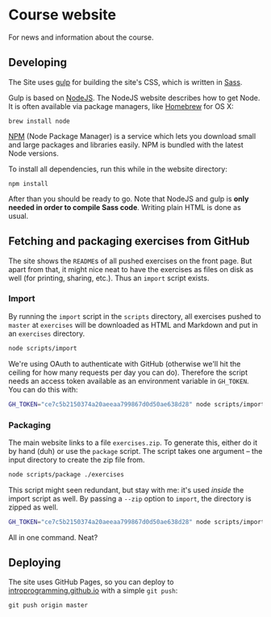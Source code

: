 # Course website

For news and information about the course.

## Developing

The Site uses [gulp](http://gulpjs.com/) for building the site's CSS, which is written in [Sass](http://sass-lang.com/).

Gulp is based on [NodeJS](http://nodejs.org/). The NodeJS website describes how to get Node. It is often available via package managers, like [Homebrew](http://brew.sh/) for OS X:
```
brew install node
```
[NPM](https://www.npmjs.org/) (Node Package Manager) is a service which lets you download small and large packages and libraries easily. NPM is bundled with the latest Node versions.

To install all dependencies, run this while in the website directory:
```
npm install
```
After than you should be ready to go. Note that NodeJS and gulp is **only needed in order to compile Sass code**. Writing plain HTML is done as usual.

## Fetching and packaging exercises from GitHub

The site shows the `README`s of all pushed exercises on the front page. But apart from that, it might nice neat to have the exercises as files on disk as well (for printing, sharing, etc.). Thus an `import` script exists.

### Import

By running the `import` script in the `scripts` directory, all exercises pushed to `master` at `exercises` will be downloaded as HTML and Markdown and put in an `exercises` directory.

```bash
node scripts/import
```

We're using OAuth to authenticate with GitHub (otherwise we'll hit the ceiling for how many requests per day you can do). Therefore the script needs an access token available as an environment variable in `GH_TOKEN`. You can do this with:

```bash
GH_TOKEN="ce7c5b2150374a20aeeaa799867d0d50ae638d28" node scripts/import
```

### Packaging

The main website links to a file `exercises.zip`. To generate this, either do it by hand (duh) or use the `package` script. The script takes one argument – the input directory to create the zip file from.

```bash
node scripts/package ./exercises
```
This script might seen redundant, but stay with me: it's used *inside* the import script as well. By passing a `--zip` option to `import`, the directory is zipped as well.

```bash
GH_TOKEN="ce7c5b2150374a20aeeaa799867d0d50ae638d28" node scripts/import --zip
```
All in one command. Neat?

## Deploying

The site uses GitHub Pages, so you can deploy to [introprogramming.github.io](http://introprogramming.github.io/) with a simple `git push`:
```
git push origin master
```
